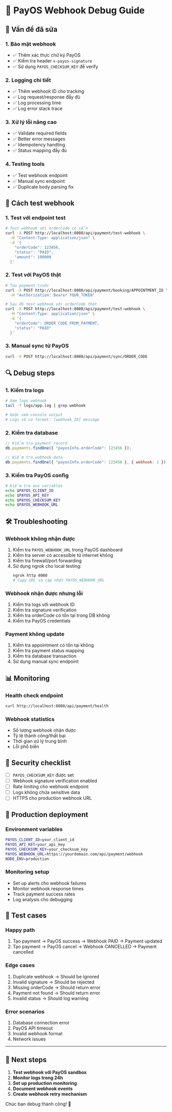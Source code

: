 # 🔧 PayOS Webhook Debug Guide

## 🚨 Vấn đề đã sửa

### 1. **Bảo mật webhook**

- ✅ Thêm xác thực chữ ký PayOS
- ✅ Kiểm tra header `x-payos-signature`
- ✅ Sử dụng `PAYOS_CHECKSUM_KEY` để verify

### 2. **Logging chi tiết**

- ✅ Thêm webhook ID cho tracking
- ✅ Log request/response đầy đủ
- ✅ Log processing time
- ✅ Log error stack trace

### 3. **Xử lý lỗi nâng cao**

- ✅ Validate required fields
- ✅ Better error messages
- ✅ Idempotency handling
- ✅ Status mapping đầy đủ

### 4. **Testing tools**

- ✅ Test webhook endpoint
- ✅ Manual sync endpoint
- ✅ Duplicate body parsing fix

## 🧪 Cách test webhook

### 1. **Test với endpoint test**

```bash
# Test webhook với orderCode có sẵn
curl -X POST http://localhost:8080/api/payment/test-webhook \
  -H "Content-Type: application/json" \
  -d '{
    "orderCode": 123456,
    "status": "PAID",
    "amount": 100000
  }'
```

### 2. **Test với PayOS thật**

```bash
# Tạo payment trước
curl -X POST http://localhost:8080/api/payment/booking/APPOINTMENT_ID \
  -H "Authorization: Bearer YOUR_TOKEN"

# Sau đó test webhook với orderCode thật
curl -X POST http://localhost:8080/api/payment/test-webhook \
  -H "Content-Type: application/json" \
  -d '{
    "orderCode": ORDER_CODE_FROM_PAYMENT,
    "status": "PAID"
  }'
```

### 3. **Manual sync từ PayOS**

```bash
curl -X POST http://localhost:8080/api/payment/sync/ORDER_CODE
```

## 🔍 Debug steps

### 1. **Kiểm tra logs**

```bash
# Xem logs webhook
tail -f logs/app.log | grep webhook

# Hoặc xem console output
# Logs sẽ có format: [webhook_ID] message
```

### 2. **Kiểm tra database**

```javascript
// Kiểm tra payment record
db.payments.findOne({ "payosInfo.orderCode": 123456 });

// Kiểm tra webhook data
db.payments.findOne({ "payosInfo.orderCode": 123456 }, { webhook: 1 });
```

### 3. **Kiểm tra PayOS config**

```bash
# Kiểm tra env variables
echo $PAYOS_CLIENT_ID
echo $PAYOS_API_KEY
echo $PAYOS_CHECKSUM_KEY
echo $PAYOS_WEBHOOK_URL
```

## 🛠️ Troubleshooting

### **Webhook không nhận được**

1. Kiểm tra `PAYOS_WEBHOOK_URL` trong PayOS dashboard
2. Kiểm tra server có accessible từ internet không
3. Kiểm tra firewall/port forwarding
4. Sử dụng ngrok cho local testing:
   ```bash
   ngrok http 8080
   # Copy URL và cập nhật PAYOS_WEBHOOK_URL
   ```

### **Webhook nhận được nhưng lỗi**

1. Kiểm tra logs với webhook ID
2. Kiểm tra signature verification
3. Kiểm tra orderCode có tồn tại trong DB không
4. Kiểm tra PayOS credentials

### **Payment không update**

1. Kiểm tra appointment có tồn tại không
2. Kiểm tra payment status mapping
3. Kiểm tra database transaction
4. Sử dụng manual sync endpoint

## 📊 Monitoring

### **Health check endpoint**

```bash
curl http://localhost:8080/api/payment/health
```

### **Webhook statistics**

- Số lượng webhook nhận được
- Tỷ lệ thành công/thất bại
- Thời gian xử lý trung bình
- Lỗi phổ biến

## 🔐 Security checklist

- [ ] `PAYOS_CHECKSUM_KEY` được set
- [ ] Webhook signature verification enabled
- [ ] Rate limiting cho webhook endpoint
- [ ] Logs không chứa sensitive data
- [ ] HTTPS cho production webhook URL

## 🚀 Production deployment

### **Environment variables**

```bash
PAYOS_CLIENT_ID=your_client_id
PAYOS_API_KEY=your_api_key
PAYOS_CHECKSUM_KEY=your_checksum_key
PAYOS_WEBHOOK_URL=https://yourdomain.com/api/payment/webhook
NODE_ENV=production
```

### **Monitoring setup**

- Set up alerts cho webhook failures
- Monitor webhook response times
- Track payment success rates
- Log analysis cho debugging

## 📝 Test cases

### **Happy path**

1. Tạo payment → PayOS success → Webhook PAID → Payment updated
2. Tạo payment → PayOS cancel → Webhook CANCELLED → Payment cancelled

### **Edge cases**

1. Duplicate webhook → Should be ignored
2. Invalid signature → Should be rejected
3. Missing orderCode → Should return error
4. Payment not found → Should return error
5. Invalid status → Should log warning

### **Error scenarios**

1. Database connection error
2. PayOS API timeout
3. Invalid webhook format
4. Network issues

---

## 🎯 Next steps

1. **Test webhook với PayOS sandbox**
2. **Monitor logs trong 24h**
3. **Set up production monitoring**
4. **Document webhook events**
5. **Create webhook retry mechanism**

Chúc bạn debug thành công! 🎉
